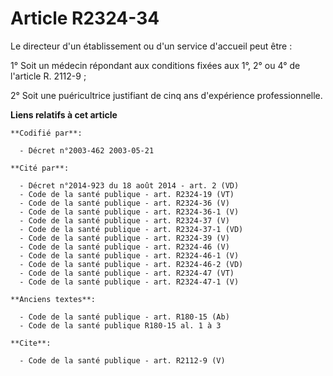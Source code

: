# Article R2324-34

Le directeur d'un établissement ou d'un service d'accueil peut être :

1° Soit un médecin répondant aux conditions fixées aux 1°, 2° ou 4° de l'article R. 2112-9 ;

2° Soit une puéricultrice justifiant de cinq ans d'expérience professionnelle.

**Liens relatifs à cet article**

	**Codifié par**:

	  - Décret n°2003-462 2003-05-21

	**Cité par**:

	  - Décret n°2014-923 du 18 août 2014 - art. 2 (VD)
	  - Code de la santé publique - art. R2324-19 (VT)
	  - Code de la santé publique - art. R2324-36 (V)
	  - Code de la santé publique - art. R2324-36-1 (V)
	  - Code de la santé publique - art. R2324-37 (V)
	  - Code de la santé publique - art. R2324-37-1 (VD)
	  - Code de la santé publique - art. R2324-39 (V)
	  - Code de la santé publique - art. R2324-46 (V)
	  - Code de la santé publique - art. R2324-46-1 (V)
	  - Code de la santé publique - art. R2324-46-2 (VD)
	  - Code de la santé publique - art. R2324-47 (VT)
	  - Code de la santé publique - art. R2324-47-1 (V)

	**Anciens textes**:

	  - Code de la santé publique - art. R180-15 (Ab)
	  - Code de la santé publique R180-15 al. 1 à 3

	**Cite**:

	  - Code de la santé publique - art. R2112-9 (V)
